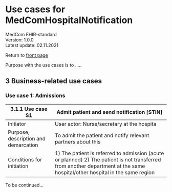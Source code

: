 # Use cases for MedComHospitalNotification
MedCom FHIR-standard    
Version: 1.0.0  
Latest update: 02.11.2021  

Return to [front page](../index.md)

Purpose with the use cases is to .....


## 3 Business-related use cases 
### Use case 1: Admissions 

| 3.1.1 Use case S1  | Admit patient and send notification [STIN] |
| ------ | ------ |
| Initiator | User actor: Nurse/secretary at the hospita |
| Purpose, description and demarcation | To admit the patient and notify relevant partners about this |
|Conditions for initiation| 1) The patient is referred to admission (acute or planned) 2) The patient is not transferred from another department at the same hospital/other hospital in the same region|

To be continued...